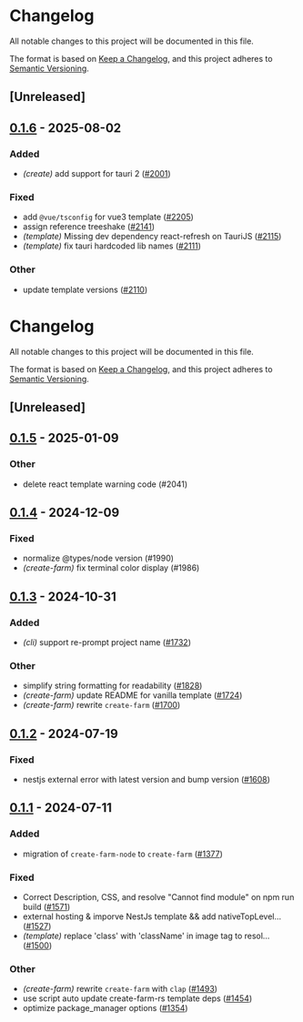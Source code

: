 # Changelog

All notable changes to this project will be documented in this file.

The format is based on [Keep a Changelog](https://keepachangelog.com/en/1.0.0/),
and this project adheres to [Semantic Versioning](https://semver.org/spec/v2.0.0.html).

## [Unreleased]

## [0.1.6](https://github.com/ErKeLost/farm/compare/create-farm-v0.1.5...create-farm-v0.1.6) - 2025-08-02

### Added

- *(create)* add support for tauri 2 ([#2001](https://github.com/ErKeLost/farm/pull/2001))

### Fixed

- add `@vue/tsconfig` for vue3 template ([#2205](https://github.com/ErKeLost/farm/pull/2205))
- assign reference treeshake ([#2141](https://github.com/ErKeLost/farm/pull/2141))
- *(template)* Missing dev dependency react-refresh on TauriJS ([#2115](https://github.com/ErKeLost/farm/pull/2115))
- *(template)* fix tauri hardcoded lib names ([#2111](https://github.com/ErKeLost/farm/pull/2111))

### Other

- update template versions ([#2110](https://github.com/ErKeLost/farm/pull/2110))
# Changelog
All notable changes to this project will be documented in this file.

The format is based on [Keep a Changelog](https://keepachangelog.com/en/1.0.0/),
and this project adheres to [Semantic Versioning](https://semver.org/spec/v2.0.0.html).

## [Unreleased]

## [0.1.5](https://github.com/farm-fe/farm/compare/create-farm-v0.1.4...create-farm-v0.1.5) - 2025-01-09

### Other

- delete react template warning code (#2041)

## [0.1.4](https://github.com/farm-fe/farm/compare/create-farm-v0.1.3...create-farm-v0.1.4) - 2024-12-09

### Fixed

- normalize @types/node version (#1990)
- *(create-farm)* fix terminal color display (#1986)

## [0.1.3](https://github.com/farm-fe/farm/compare/create-farm-v0.1.2...create-farm-v0.1.3) - 2024-10-31

### Added

- *(cli)* support re-prompt project name ([#1732](https://github.com/farm-fe/farm/pull/1732))

### Other

- simplify string formatting for readability ([#1828](https://github.com/farm-fe/farm/pull/1828))
- *(create-farm)* update README for vanilla template ([#1724](https://github.com/farm-fe/farm/pull/1724))
- *(create-farm)* rewrite `create-farm` ([#1700](https://github.com/farm-fe/farm/pull/1700))

## [0.1.2](https://github.com/farm-fe/farm/compare/create-farm-v0.1.1...create-farm-v0.1.2) - 2024-07-19

### Fixed
- nestjs external error with latest version and bump version ([#1608](https://github.com/farm-fe/farm/pull/1608))

## [0.1.1](https://github.com/farm-fe/farm/compare/create-farm-v0.1.0...create-farm-v0.1.1) - 2024-07-11

### Added
- migration of `create-farm-node` to `create-farm` ([#1377](https://github.com/farm-fe/farm/pull/1377))

### Fixed
- Correct Description, CSS, and resolve "Cannot find module" on npm run build ([#1571](https://github.com/farm-fe/farm/pull/1571))
- external hosting & imporve NestJs template && add nativeTopLevel… ([#1527](https://github.com/farm-fe/farm/pull/1527))
- *(template)* replace 'class' with 'className' in image tag to resol… ([#1500](https://github.com/farm-fe/farm/pull/1500))

### Other
- *(create-farm)* rewrite `create-farm` with `clap` ([#1493](https://github.com/farm-fe/farm/pull/1493))
- use script auto update create-farm-rs template deps ([#1454](https://github.com/farm-fe/farm/pull/1454))
- optimize package_manager options ([#1354](https://github.com/farm-fe/farm/pull/1354))
